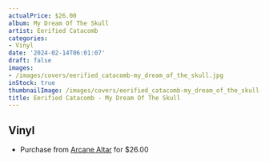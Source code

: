 ```yaml
---
actualPrice: $26.00
album: My Dream Of The Skull
artist: Eerified Catacomb
categories:
- Vinyl
date: '2024-02-14T06:01:07'
draft: false
images:
- /images/covers/eerified_catacomb-my_dream_of_the_skull.jpg
inStock: true
thumbnailImage: /images/covers/eerified_catacomb-my_dream_of_the_skull-thumb.jpg
title: Eerified Catacomb - My Dream Of The Skull
---
```


## Vinyl
* Purchase from [Arcane Altar](https://arcanealtar.bigcartel.com/product/eerified-catacomb-my-dream-of-the-skull-12-lp) for $26.00
